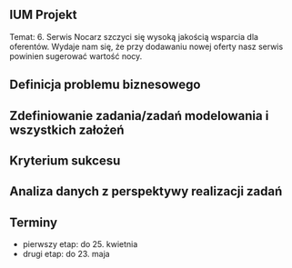 ## IUM Projekt

Temat: 6. Serwis Nocarz szczyci się wysoką jakością wsparcia dla oferentów. Wydaje nam się, że
przy dodawaniu nowej oferty nasz serwis powinien sugerować wartość nocy.

## Definicja problemu biznesowego

## Zdefiniowanie zadania/zadań modelowania i wszystkich założeń

## Kryterium sukcesu

## Analiza danych z perspektywy realizacji zadań

## Terminy

- pierwszy etap: do 25. kwietnia
- drugi etap: do 23. maja
